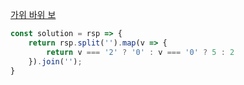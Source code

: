 [가위 바위 보](https://school.programmers.co.kr/learn/courses/30/lessons/120839)

```js
const solution = rsp => {
    return rsp.split('').map(v => {
        return v === '2' ? '0' : v === '0' ? 5 : 2
    }).join('');
}
```